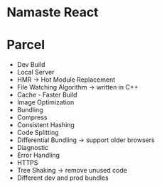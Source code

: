 # Namaste React 

# Parcel
- Dev Build
- Local Server
- HMR -> Hot Module Replacement
- File Watching Algorithm -> written in C++
- Cache - Faster Build
- Image Optimization
- Bundling
- Compress
- Consistent Hashing
- Code Splitting
- Differential Bundling -> support older browsers
- Diagnostic
- Error Handling
- HTTPS
- Tree Shaking -> remove unused code
- Different dev and prod bundles
